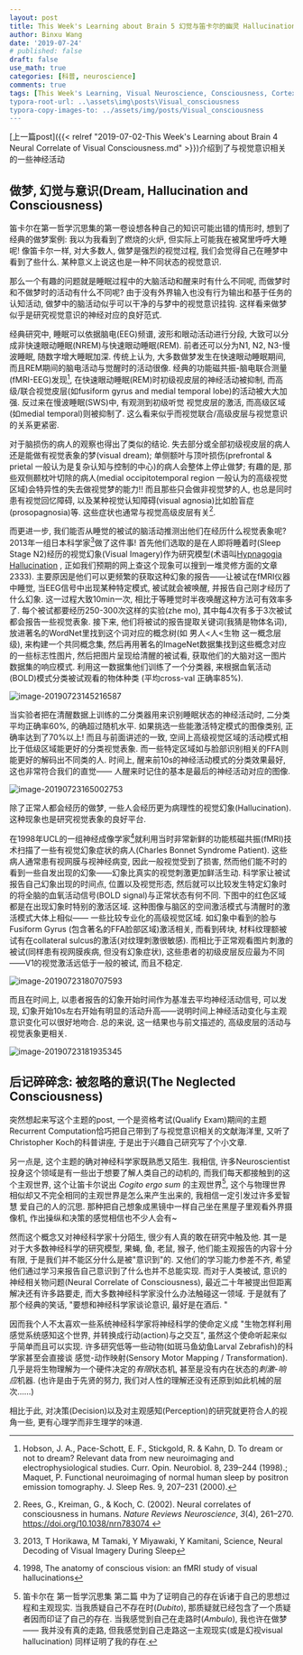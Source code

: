 ```yaml
---
layout: post
title: This Week's Learning about Brain 5 幻觉与笛卡尔的幽灵 Hallucination and Descartes' Demon (II)
author: Binxu Wang
date: '2019-07-24'
# published: false
draft: false
use_math: true
categories: [科普, neuroscience]
comments: true
tags: [This Week's Learning, Visual Neuroscience, Consciousness, Cortex, Sensory System, Philosophy, Concept, Computation, Sleep, Dream, Hallucination]
typora-root-url: ..\assets\img\posts\Visual_consciousness
typora-copy-images-to: ../assets/img/posts/Visual_consciousness
---
```


[上一篇post]({{< relref "2019-07-02-This Week's Learning about Brain 4 Neural Correlate of Visual Consciousness.md" >}})介绍到了与视觉意识相关的一些神经活动

## 做梦, 幻觉与意识(Dream, Hallucination and Consciousness)

笛卡尔在第一哲学沉思集的第一卷设想各种自己的知识可能出错的情形时, 想到了经典的做梦案例: 我以为我看到了燃烧的火炉, 但实际上可能我在被窝里呼呼大睡呢! 像笛卡尔一样, 对大多数人, 做梦是强烈的视觉过程, 我们会觉得自己在睡梦中看到了些什么. 某种意义上说这也是一种不同状态的视觉意识. 

那么一个有趣的问题就是睡眠过程中的大脑活动和醒来时有什么不同呢, 而做梦时和不做梦时的活动有什么不同呢? 由于没有外界输入也没有行为输出和基于任务的认知活动, 做梦中的脑活动似乎可以干净的与梦中的视觉意识挂钩. 这样看来做梦似乎是研究视觉意识的神经对应的良好范式. 

经典研究中, 睡眠可以依据脑电(EEG)频谱, 波形和眼动活动进行分段, 大致可以分成非快速眼动睡眠(NREM)与快速眼动睡眠(REM). 前者还可以分为N1, N2, N3-慢波睡眠, 随数字增大睡眠加深. 传统上认为, 大多数做梦发生在快速眼动睡眠期间, 而且REM期间的脑电活动与觉醒时的活动很像. 经典的功能磁共振-脑电联合测量(fMRI-EEG)发现[^73], 在快速眼动睡眠(REM)时初级视皮层的神经活动被抑制, 而高级/联合视觉皮层(如fusiform gyrus and medial temporal lobe)的活动被大大加强. 反过来在慢波睡眠(SWS)中, 有观测到初级听觉 视觉皮层的激活, 而高级区域(如medial temporal)则被抑制了. 这么看来似乎而视觉联合/高级皮层与视觉意识的关系更紧密.  

对于脑损伤的病人的观察也得出了类似的结论. 失去部分或全部初级视皮层的病人还是能做有视觉表象的梦(visual dream); 单侧额叶与顶叶损伤(prefrontal & prietal 一般认为是复杂认知与控制的中心)的病人会整体上停止做梦; 有趣的是, 那些双侧颞枕叶切除的病人(medial occipitotemporal region 一般认为的高级视觉区域)会特异性的失去做视觉梦的能力!! 而且那些只会做非视觉梦的人, 也总是同时患有视觉回忆障碍, 以及某种视觉认知障碍(visual agnosia)比如脸盲症(prosopagnosia)等. 这些症状也通常与视觉高级皮层有关[^0]. 

[^73]: Hobson, J. A., Pace-Schott, E. F., Stickgold, R. & Kahn, D. To dream or not to dream? Relevant data from new neuroimaging and electrophysiological studies. Curr. Opin. Neurobiol. 8, 239–244 (1998).; Maquet, P. Functional neuroimaging of normal human sleep by positron emission tomography. J. Sleep Res. 9, 207–231 (2000).  
[^0]: Rees, G., Kreiman, G., & Koch, C. (2002). Neural correlates of consciousness in humans. *Nature Reviews Neuroscience*, *3*(4), 261–270. https://doi.org/10.1038/nrn783074 

而更进一步, 我们能否从睡觉的被试的脑活动推测出他们在经历什么视觉表象呢? 2013年一组日本科学家[^8]做了这件事! 首先他们选取的是在人即将睡着时(Sleep Stage N2)经历的视觉幻象(Visual Imagery)作为研究模型(术语叫[Hypnagogia Hallucination](https://en.wikipedia.org/wiki/Hypnagogia) , 正如我们预期的网上查这个现象可以搜到一堆灵修方面的文章2333). 主要原因是他们可以更频繁的获取这种幻象的报告——让被试在fMRI仪器中睡觉, 当EEG信号中出现某种特定模式, 被试就会被唤醒, 并报告自己刚才经历了什么幻象. 这一过程大致10min一次, 相比于等睡觉时半夜唤醒这种方法可有效率多了. 每个被试都要经历250-300次这样的实验(zhe mo), 其中每4次有多于3次被试都会报告一些视觉表象. 接下来, 他们将被试的报告提取关键词(我猜是物体名词), 放进著名的WordNet里找到这个词对应的概念树(如 男人<人<生物 这一概念层级), 来构建一个共同概念集, 然后再用著名的ImageNet数据集找到这些概念对应的一些标志性图片, 然后把图片呈现给清醒的被试看, 获取他们的大脑对这一图片数据集的响应模式. 利用这一数据集他们训练了一个分类器, 来根据血氧活动(BOLD)模式分类被试观看的物体种类 (平均cross-val 正确率85%). 

![image-20190723145216587](/image-20190723145216587.png)

当实验者把在清醒数据上训练的二分类器用来识别睡眠状态的神经活动时, 二分类平均正确率60%, 的确超过随机水平. 如果挑选一些能激活特定模式的图像类别, 正确率达到了70%以上! 而且与前面讲述的一致, 空间上高级视觉区域的活动模式相比于低级区域能更好的分类视觉表象. 而一些特定区域如与脸部识别相关的FFA则能更好的解码出不同类的人. 时间上, 醒来前10s的神经活动模式的分类效果最好, 这也非常符合我们的直觉—— 人醒来时记住的基本是最后的神经活动对应的图像.  

![image-20190723165002753](/image-20190723165002753.png)

[^8]: 2013, T Horikawa, M Tamaki, Y Miyawaki, Y Kamitani, Science, Neural Decoding of Visual Imagery During Sleep

除了正常人都会经历的做梦, 一些人会经历更为病理性的视觉幻象(Hallucination). 这种现象也是研究视觉表象的良好平台. 

在1998年UCL的一组神经成像学家[^12]就利用当时非常新鲜的功能核磁共振(fMRI)技术扫描了一些有视觉幻象症状的病人(Charles Bonnet Syndrome Patient). 这些病人通常患有视网膜与视神经病变, 因此一般视觉受到了损害, 然而他们能不时的看到一些自发出现的幻象——幻象比真实的视觉刺激更加鲜活生动. 科学家让被试报告自己幻象出现的时间点, 位置以及视觉形态, 然后就可以比较发生特定幻象时的将全脑的血氧活动信号(BOLD signal)与正常状态有何不同. 下图中的红色区域都是在出现幻象时特别的激活区域. 这种图像与脑区的空间激活模式与清醒时的激活模式大体上相似—— 一些比较专业化的高级视觉区域. 如幻象中看到的脸与Fusiform Gyrus (包含著名的FFA脸部区域)激活相关, 而看到砖块, 材料纹理额被试有在collateral sulcus的激活(对纹理刺激很敏感). 而相比于正常观看图片刺激的被试(同样患有视网膜疾病, 但没有幻象症状), 这些患者的初级皮层反应最为不同——V1的视觉激活远低于一般的被试, 而且不稳定. 

![image-20190723180707593](/image-20190723180707593.png)

而且在时间上, 以患者报告的幻象开始时间作为基准去平均神经活动信号, 可以发现, 幻象开始10s左右开始有明显的活动升高——说明时间上神经活动变化与主观意识变化可以很好地吻合. 总的来说, 这一结果也与前文描述的, 高级皮层的活动与视觉表象更相关. 

![image-20190723181935345](/image-20190723181935345.png)

[^12]: 1998, The anatomy of conscious vision: an fMRI study of visual hallucinations

## 

## 后记碎碎念: 被忽略的意识(The Neglected Consciousness)

突然想起来写这个主题的post, 一个是资格考试(Qualify Exam)期间的主题Recurrent Computation恰巧把自己带到了与视觉意识相关的文献海洋里, 又听了Christopher Koch的科普讲座, 于是出于兴趣自己研究写了个小文章. 

另一点是, 这个主题的确对神经科学家既熟悉又陌生. 我相信, 许多Neuroscientist投身这个领域是有一些出于想要了解人类自己的动机的, 而我们每天都接触到的这个主观世界, 这个让笛卡尔说出 *Cogito ergo sum* 的主观世界[^10], 这个与物理世界相似却又不完全相同的主观世界是怎么来产生出来的, 我相信一定引发过许多爱智慧 爱自己的人的沉思. 那种把自己想象成黑镜中一样自己坐在黑屋子里观看外界摄像机, 作出操纵和决策的感觉相信也不少人会有~ 

[^10]: 笛卡尔在 第一哲学沉思集 第二篇 中为了证明自己的存在诉诸于自己的思想过程和主观现实. 当我质疑自己不存在时(*Dubito*), 那质疑就已经包含了一个质疑者因而印证了自己的存在. 当我感觉到自己在走路时(*Ambulo*), 我也许在做梦—— 我并没有真的走路, 但我感觉到自己走路这一主观现实(或是幻视visual hallucination) 同样证明了我的存在. 

然而这个概念又对神经科学家十分陌生, 很少有人真的敢在研究中触及他. 其一是对于大多数神经科学的研究模型, 果蝇, 鱼, 老鼠, 猴子, 他们能主观报告的内容十分有限, 于是我们并不能区分什么是被"意识到"的. 又他们的学习能力参差不齐, 希望他们通过学习来报告自己意识到了什么也并不总能实现. 而对于人类被试, 意识的神经相关物问题(Neural Correlate of Consciousness), 最近二十年被提出但距离解决还有许多路要走, 而大多数神经科学家没什么办法触碰这一领域. 于是就有了那个经典的笑话, "要想和神经科学家谈论意识, 最好是在酒后. "

因而我个人不太喜欢一些系统神经科学家将神经科学的使命定义成 "生物怎样利用感觉系统感知这个世界, 并转换成行动(action)与之交互", 虽然这个使命听起来似乎简单而且可以实现. 许多研究低等一些动物(如斑马鱼幼鱼Larval Zebrafish)的科学家甚至会直接谈 感觉-动作映射(Sensory Motor Mapping / Transformation). 几乎是将生物理解为一个硬件决定的*有限*状态机, 甚至是没有内在状态的*刺激-响应*机器. (也许是由于先贤的努力, 我们对人性的理解还没有还原到如此机械的层次……)

相比于此, 对决策(Decision)以及对主观感知(Perception)的研究就更符合人的视角一些, 更有心理学而非生理学的味道. 

